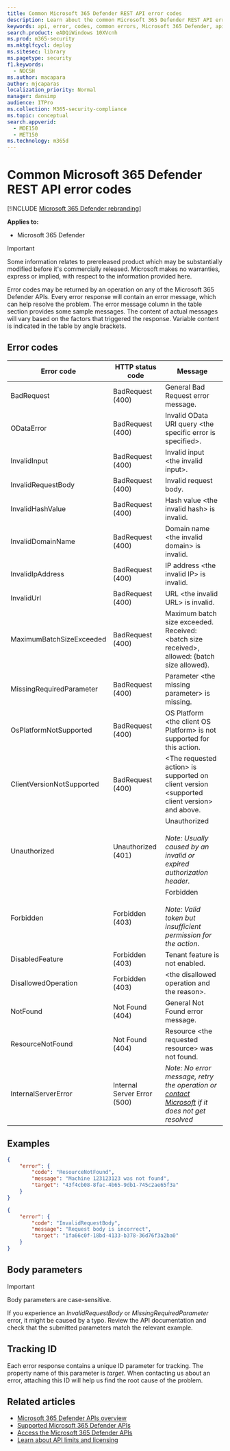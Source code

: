 ```yaml
---
title: Common Microsoft 365 Defender REST API error codes
description: Learn about the common Microsoft 365 Defender REST API error codes
keywords: api, error, codes, common errors, Microsoft 365 Defender, api error codes
search.product: eADQiWindows 10XVcnh
ms.prod: m365-security
ms.mktglfcycl: deploy
ms.sitesec: library
ms.pagetype: security
f1.keywords: 
  - NOCSH
ms.author: macapara
author: mjcaparas
localization_priority: Normal
manager: dansimp
audience: ITPro
ms.collection: M365-security-compliance
ms.topic: conceptual
search.appverid: 
  - MOE150
  - MET150
ms.technology: m365d
---
```


# Common Microsoft 365 Defender REST API error codes

[!INCLUDE [Microsoft 365 Defender rebranding](../includes/microsoft-defender.md)]

**Applies to:**

- Microsoft 365 Defender

> [!IMPORTANT]
> Some information relates to prereleased product which may be substantially modified before it's commercially released. Microsoft makes no warranties, express or implied, with respect to the information provided here.

Error codes may be returned by an operation on any of the Microsoft 365 Defender APIs. Every error response will contain an error message, which can help resolve the problem. The error message column in the table section provides some sample messages. The content of actual messages will vary based on the factors that triggered the response. Variable content is indicated in the table by angle brackets.

## Error codes

Error code | HTTP status code | Message
-|-|-
BadRequest | BadRequest (400) | General Bad Request error message.
ODataError | BadRequest (400) | Invalid OData URI query \<the specific error is specified\>.
InvalidInput | BadRequest (400) | Invalid input \<the invalid input\>.
InvalidRequestBody | BadRequest (400) | Invalid request body.
InvalidHashValue | BadRequest (400) | Hash value \<the invalid hash\> is invalid.
InvalidDomainName | BadRequest (400) | Domain name \<the invalid domain\> is invalid.
InvalidIpAddress | BadRequest (400) | IP address \<the invalid IP\> is invalid.
InvalidUrl | BadRequest (400) | URL \<the invalid URL\> is invalid.
MaximumBatchSizeExceeded | BadRequest (400) | Maximum batch size exceeded. Received: \<batch size received\>, allowed: {batch size allowed}.
MissingRequiredParameter | BadRequest (400) | Parameter \<the missing parameter\> is missing.
OsPlatformNotSupported | BadRequest (400) | OS Platform \<the client OS Platform\> is not supported for this action.
ClientVersionNotSupported | BadRequest (400) | \<The requested action\> is supported on client version \<supported client version\> and above.
Unauthorized | Unauthorized (401) | Unauthorized <br /><br />*Note: Usually caused by an invalid or expired authorization header.*
Forbidden | Forbidden (403) | Forbidden <br /><br />*Note: Valid token but insufficient permission for the action*.
DisabledFeature | Forbidden (403) | Tenant feature is not enabled.
DisallowedOperation | Forbidden (403) | \<the disallowed operation and the reason\>.
NotFound | Not Found (404) | General Not Found error message.
ResourceNotFound | Not Found (404) | Resource \<the requested resource\> was not found.
InternalServerError | Internal Server Error (500) | *Note: No error message,  retry the operation or [contact Microsoft](/microsoft-365/business-video/get-help-support) if it does not get resolved*

## Examples

```json
{
    "error": {
        "code": "ResourceNotFound",
        "message": "Machine 123123123 was not found",
        "target": "43f4cb08-8fac-4b65-9db1-745c2ae65f3a"
    }
}
```

```json
{
    "error": {
        "code": "InvalidRequestBody",
        "message": "Request body is incorrect",
        "target": "1fa66c0f-18bd-4133-b378-36d76f3a2ba0"
    }
}
```

## Body parameters

> [!IMPORTANT]
> Body parameters are case-sensitive.

If you experience an *InvalidRequestBody* or *MissingRequiredParameter* error, it might be caused by a typo. Review the API documentation and check that the submitted parameters match the relevant example.

## Tracking ID

Each error response contains a unique ID parameter for tracking. The property name of this parameter is *target*. When contacting us about an error, attaching this ID will help us find the root cause of the problem.

## Related articles

- [Microsoft 365 Defender APIs overview](api-overview.md)
- [Supported Microsoft 365 Defender APIs](api-supported.md)
- [Access the Microsoft 365 Defender APIs](api-access.md)
- [Learn about API limits and licensing](api-terms.md)

